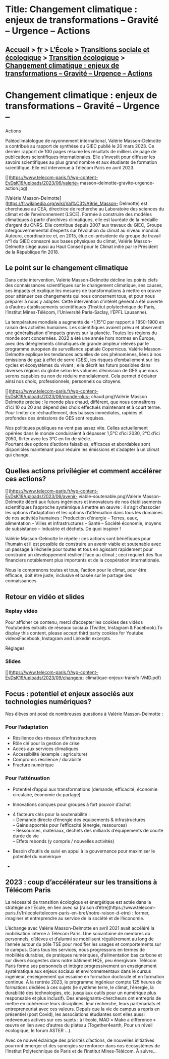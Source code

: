 # Title: Changement climatique : enjeux de transformations – Gravité – Urgence – Actions

## [Accueil](https://www.telecom-paris.fr "https://www.telecom-paris.fr") > [fr](https://www.telecom-paris.fr/fr "fr") > [L’École](https://www.telecom-paris.fr/fr/ecole "L’École") > [Transitions sociale et écologique](https://www.telecom-paris.fr/fr/ecole/responsabilite-sociale "Transitions sociale et écologique") > [Transition écologique](https://www.telecom-paris.fr/fr/ecole/responsabilite-sociale/transition-ecologique "Transition écologique") > [Changement climatique : enjeux de transformations – Gravité – Urgence – Actions](https://www.telecom-paris.fr/fr/ecole/responsabilite-sociale/transition-ecologique/changement-climatique-enjeux-transformations)

[](https://www.telecom-paris.fr/fr/accueil)

# Changement climatique : enjeux de transformations – Gravité – Urgence –
Actions

Paléoclimatologue de rayonnement international, Valérie Masson-Delmotte a
contribué au rapport de synthèse du GIEC publié le 20 mars 2023. Ce dernier
rapport de 100 pages résume les résultats de milliers de page de publications
scientifiques internationales. Elle s’investit pour diffuser les savoirs
scientifiques au plus grand nombre et aux étudiants de formation scientifique.
Elle est intervenue à Télécom Paris en avril 2023.

[](https://www.telecom-paris.fr/wp-content-EvDsK19/uploads/2023/06/valerie-
masson-delmotte-gravite-urgence-action.jpg)

[Valérie Masson-Delmotte](https://fr.wikipedia.org/wiki/Val%C3%A9rie_Masson-
Delmotte) est chercheuse au CEA, directrice de recherche au Laboratoire des
sciences du climat et de l’environnement (LSCE). Formée à construire des
modèles climatiques à partir d’archives climatiques, elle est lauréate de la
médaille d’argent du CNRS. Elle contribue depuis 2007 aux travaux du GIEC,
Groupe intergouvernemental d’experts sur l’évolution du climat au niveau
mondial. Auteure, coordinatrice et, en 2015, élue co-présidente du groupe de
travail n°1 du GIEC consacré aux bases physiques du climat, Valérie Masson-
Delmotte siège aussi au Haut Conseil pour le Climat initié par le Président de
la République fin 2018.

## Le point sur le changement climatique

Dans cette intervention, Valérie Masson-Delmotte décline les points clefs des
connaissances scientifiques sur le changement climatique, ses causes, ses
impacts et explique les mesures de transformations à mettre en œuvre pour
atténuer ces changements qui nous concernent tous, et pour nous préparer à
nous y adapter. Cette intervention d’intérêt général a été ouverte à d’autres
établissements scientifiques (l’Institut polytechnique de Paris, l’Institut
Mines-Télécom, l’Université Paris-Saclay, l’EPFL Lausanne).

La température mondiale a augmenté de +1,15°C par rapport à 1850-1900 en
raison des activités humaines. Les scientifiques avaient prévu et observent
une généralisation d’impacts graves sur la planète. Toutes les régions du
monde sont concernées. 2022 a été une année hors normes en Europe, avec des
dérèglements climatiques de grande ampleur relevés par le programme européen
de surveillance spatiale Copernicus. Valérie Masson-Delmotte explique les
tendances actuelles de ces phénomènes, liées à nos émissions de gaz à effet de
serre (GES), les risques d’emballement sur les cycles et écosystèmes du vivant
; elle décrit les futurs possibles dans diverses régions du globe selon les
volumes d’émission de GES que nous serons capables ou non de réduire
mondialement. Cela permet d’éclairer ainsi nos choix, professionnels,
personnels ou citoyens.

[](https://www.telecom-paris.fr/wp-content-EvDsK19/uploads/2023/06/monde-plus-
chaud.png)Valérie Masson Delmotte précise : le monde plus chaud, différent,
que nous connaîtrons d’ici 10 ou 20 ans dépend des choix effectués maintenant
et à court terme. Pour limiter ce réchauffement, des baisses immédiates,
rapides et profondes des émissions de GES sont requises.

Nos politiques publiques ne vont pas assez vite. Celles actuellement opérées
dans le monde conduiraient à dépasser 1,5°C d’ici 2030, 2°C d’ici 2050,
flirter avec les 3°C en fin de siècle…  
Pourtant des options d’actions faisables, efficaces et abordables sont
disponibles maintenant pour réduire les émissions et s’adapter à un climat qui
change.

## Quelles actions privilégier et comment accélérer ces actions?

[](https://www.telecom-paris.fr/wp-content-EvDsK19/uploads/2023/06/avenir-
viable-soutenable.png)Valérie Masson-Delmotte décrit aux futurs ingénieurs et
innovateurs de nos établissements scientifiques l’approche systémique à mettre
en œuvre : il s’agit d’associer les options d’adaptation et les options
d’atténuation dans tous les domaines de nos activités humaines : Production
d’énergie – Terres, eaux, alimentation – Villes et infrastructures – Santé –
Société économie, moyens de subsistance – Industrie et déchets. De quoi
inspirer !

Valérie Masson-Delmotte le répète : ces actions sont bénéfiques pour l’humain
et il est possible de construire un avenir viable et soutenable avec un
passage à l’échelle pour toutes et tous en agissant rapidement pour construire
un développement résilient face au climat ; ceci requiert des flux financiers
notablement plus importants et de la coopération internationale.

Nous le comprenons toutes et tous, l’action pour le climat, pour être
efficace, doit être juste, inclusive et basée sur le partage des
connaissances.

## Retour en vidéo et slides

### Replay vidéo

Pour afficher ce contenu, merci d’accepter les cookies des vidéos Youtubedes
extraits de réseaux sociaux (Twitter, Instagram & Facebook).To display this
content, please accept third party cookies for Youtube videosFacebook,
Instagram and Linkedin excerpts.

Réglages

### Slides

[](https://www.telecom-paris.fr/wp-content-EvDsK19/uploads/2023/09/changem-
climatique-enjeux-transfo-VMD.pdf)

## Focus : potentiel et enjeux associés aux technologies numériques?

Nos élèves ont posé de nombreuses questions à Valérie Masson-Delmotte :

### Pour l’adaptation

  * Résilience des réseaux d’infrastructures
  * Rôle clé pour la gestion de crise
  * Accès aux services climatiques
  * Accessibilité (exemple : agriculture)
  * Compromis résilience / durabilité
  * Fracture numérique

### Pour l’atténuation

  * Potentiel d’appui aux transformations (demande, efficacité, économie circulaire, économie du partage)
  * Innovations conçues pour groupes à fort pouvoir d’achat
  * 4 facteurs clés pour la soutenabilité :  
– Demande directe d’énergie des équipements & infrastructures  
– Gains apportés pour l’efficacité (énergie, ressources)  
– Ressources, matériaux, déchets des milliards d’équipements de courte durée
de vie  
– Effets rebonds (y compris / nouvelles activités)

  * Besoin d’outils de suivi en appui à la gouvernance pour maximiser le potentiel du numérique

  * 

## 2023 : coup d’accélérateur sur les transitions à Télécom Paris

La nécessité de transition écologique et énergétique est actée dans la
stratégie de l’École, en lien avec sa [raison d’être](https://www.telecom-
paris.fr/fr/lecole/telecom-paris-en-bref/notre-raison-d-etre) : former,
imaginer et entreprendre au service de la société et de l’économie.

L’échange avec Valérie Masson-Delmotte en avril 2021 avait accéléré la
mobilisation interne à Télécom Paris. Une soixantaine de membres du
personnels, d’élèves et d’alumni se mobilisent régulièrement au long de
l’année autour du pôle TSE pour modifier les usages et comportements sur le
campus. Dans tous les services, nous progressons en termes de mobilités
durables, de pratiques numériques, d’alimentation bas carbone et sur divers
écogestes dans notre bâtiment HQE, peu énergivore. Télécom Paris forme ses
personnels et intègre progressivement un enseignement systématique aux enjeux
sociaux et environnementaux dans le cursus ingénieur, enseignement qui essaime
en formation doctorale et en formation continue. À la rentrée 2023, le
programme ingénieur compte 125 heures de formations dédiées à ces sujets (le
système terre, le climat, l’énergie, la durabilité des technologies, etc.
jusqu’aux outils pour un numérique plus responsable et plus inclusif). Des
enseignants-chercheurs ont entrepris de mettre en cohérence leurs disciplines,
leur recherche, leurs partenariats et entrepreneuriat avec ces valeurs. Depuis
que la vie de campus a repris en présentiel (post Covid), les associations
étudiantes sont elles aussi redevenues actives sur ces sujets : à l’école, MAD
« Make a difference » œuvre en lien avec d’autres du plateau (Together4earth,
Pour un réveil écologique, le forum ASTER …).

Avec ce nouvel éclairage des priorités d’actions, de nouvelles initiatives
pourront émerger et des synergies se renforcer dans nos écosystèmes de
l’Institut Polytechnique de Paris et de l’Institut Mines-Télécom. À suivre…

